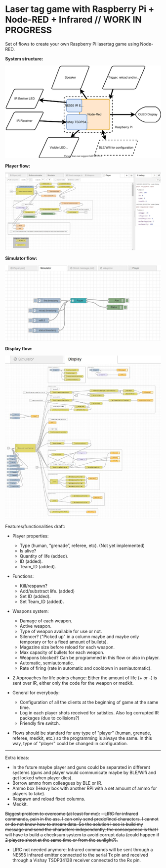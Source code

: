 # Laser tag game with Raspberry Pi + Node-RED + Infrared // WORK IN PROGRESS
Set of flows to create your own Raspberry Pi lasertag game using Node-RED.

**System structure:**

![System Structure](/images/Lasertag_System_Structure.svg)

**Player flow:**

![Player Flow](/images/player_flow.JPG)

**Simulator flow:**

![Simulator Flow](/images/simulator_flow.JPG)

**Display flow:**

![Display Flow](/images/display_flow.JPG)


Features/functionalities draft:
- Player properties:
  - Type (human, “grenade”, referee, etc). (Not yet implemented)
  - Is alive?
  - Quantity of life (added).
  - ID (added).
  - Team_ID (added).
- Functions:
  - Kill/respawn?
  - Add/substract life. (added)
  - Set ID (added).
  - Set Team_ID (added).


- Weapons system:
  - Damage of each weapon.
  - Active weapon.
  - Type of weapon available for use or not.
  - Silencer? ("Picked up" in a column maybe and maybe only temporary or for a fixed amount of bullets).
  - Magazine size before reload for each weapon.
  - Max capacity of bullets for each weapon.
  - Weapons blocked? Can be programmed in this flow or also in player.
  - Automatic, semiautomatic.
  - Rate of firing (rate in automatic and cooldown in semiautomatic).
- 2 Approaches for life points change: Either the amount of life (+ or -) is sent over IR, either only the code for the weapon or medkit.
  

- General for everybody:
  - Configuration of all the clients at the beginning of game at the same time.
  - Log in each player shots received for satistics. Also log corrupted IR packages (due to collisions?)
  - Friendly fire switch.
  
- Flows should be standard for any type of "player" (human, grenade, referee, medkit, etc.) so the programming is always the same.
  In this way, type of "player" could be changed in configuration.

-------------------------------

Extra ideas:
- In the future maybe player and guns could be separated in different systems (guns and player would communicate maybe by BLE/Wifi and get locked when player dies).
- Borrow ammo from colleagues by BLE or IR.
- Ammo box (Heavy box with another RPi with a set amount of ammo for players to take).
- Respawn and reload fixed columns.
- Medkit.

~~Biggest problem to overcome (at least for me):~~
~~- LIRC for infrared commands, pain in the ass. I can only send predefined characters.
  I cannot or do not know how to stream data. So the solution I see is build my message and send the characters independently, the consequence is that I will have to build a checksum system to avoid corrupt data (could happen if 2 players shoot at the same time or from the sunlight?).~~
- LIRC not needed anymore: Infrared commands will be sent through a NE555 infrared emitter connected to the serial Tx pin and received through a Vishay TSDP34138 receiver connected to the Rx pin.
